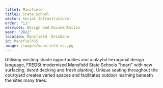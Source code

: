 ```yaml
---
title1: Mansfield
title2: State School
sector: Social Infrastructure
order: "11"
services: Design and Documentation
year: "2022"
location: Mansfield, Brisbane
id: MansfieldSS
image: /images/mansfield-ss.jpg
---
```

Utilising existing shade opportunities and a playful hexagonal design language, FREDSt modernised Mansfield State Schools "heart" with new surfacing, tiered decking and fresh planting. Unique seating throughout the courtyard creates varied spaces and facilitates outdoor learning beneath the sites many trees.